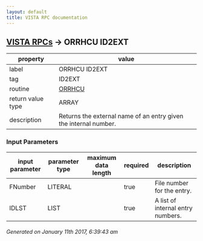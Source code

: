 ```yaml
---
layout: default
title: VISTA RPC documentation
---
```




## [VISTA RPCs](TableOfContent.md) &#8594; ORRHCU ID2EXT 

 property | value 
--- | --- 
 label | ORRHCU ID2EXT
 tag | ID2EXT
 routine | [ORRHCU](http://code.osehra.org/dox/Routine_ORRHCU_source.html)
 return value type | ARRAY
 description | Returns the external name of an entry given the internal number.

### Input Parameters

| input parameter | parameter type | maximum data length | required | description | 
| --- | --- | --- | --- | --- | 
| FNumber | LITERAL |  | true | File number for the entry. | 
| IDLST | LIST |  | true | A list of internal entry numbers. | 




 ###### Generated on January 11th 2017, 6:39:43 am